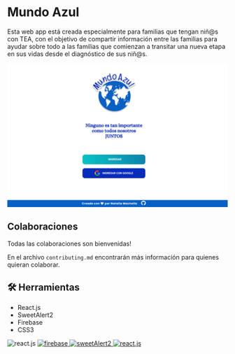 # Mundo Azul

Esta web app está creada especialmente para familias que tengan niñ@s con TEA, con el objetivo de compartir información entre las familias para ayudar sobre todo a las familias que comienzan a transitar una nueva etapa en sus vidas desde el diagnóstico de sus niñ@s. 

![App Screenshot](https://github.com/nataliamachella/mundo-azul/blob/main/public/Mundo-Azul.png)


## Colaboraciones

Todas las colaboraciones son bienvenidas!

En el archivo `contributing.md` encontrarán más información para quienes quieran colaborar.

## :hammer_and_wrench: Herramientas

- React.js 
- SweetAlert2
- Firebase
- CSS3


<p align="left>
<a href="https://reactjs.org/" target="_blank"> <img src="https://github.com/nataliamachella/devicon/blob/master/icons/react/react-original.svg" alt="react.js" width="65" height="65"/> </a> <a href="https://firebase.google.com/products/realtime-database/?utm_source=google&utm_medium=cpc&utm_campaign=latam-AR-all-es-dr-SKWS-all-all-trial-e-dr-1605194-LUAC0009133&utm_content=text-ad-none-any-DEV_c-CRE_431369760384-ADGP_Hybrid%20%7C%20SKWS%20-%20EXA%20%7C%20Txt%20~%20Compute_Firebase-KWID_43700066403058434-kwd-312330826250&utm_term=KW_firebase-ST_Firebase&gclid=Cj0KCQiAtvSdBhD0ARIsAPf8oNmhQgAXwMnsoix9OZksXZ1D84Hyag6sAfZmmEURDxkUqQaysff53u8aAjZxEALw_wcB&gclsrc=aw.ds" target="_blank"> <img src="https://github.com/nataliamachella/devicon/blob/master/icons/firebase/firebase-plain.svg" alt="firebase" width="65" height="65"/> </a> <a href="https://sweetalert2.github.io/" target="_blank"> <img src="https://sweetalert2.github.io/images/SweetAlert2.png" alt="sweetAlert2" width="150" height="65"/> <a href="https://developer.mozilla.org/es/docs/Web/CSS" target="_blank"> <img src="https://github.com/nataliamachella/devicon/blob/master/icons/css3/css3-original.svg" alt="react.js" width="65" height="65"/> </a> 
</p>



